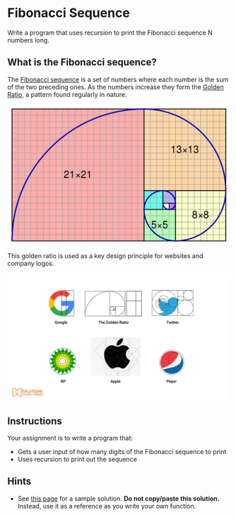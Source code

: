 # Fibonacci Sequence
Write a program that uses recursion to print the Fibonacci sequence N numbers long.

## What is the Fibonacci sequence?
The [Fibonacci sequence](https://en.wikipedia.org/wiki/Fibonacci_number) is a set of numbers where each number is the sum of the two preceding ones. As the numbers increase they form the [Golden Ratio](https://en.wikipedia.org/wiki/Golden_ratio), a pattern found regularly in nature.

![Fibonacci](../images/fibonacci.png)

This golden ratio is used as a key design principle for websites and company logos.

![Golden Ratio](../images/golden_ratio.png)

## Instructions
Your assignment is to write a program that:
* Gets a user input of how many digits of the Fibonacci sequence to print
* Uses recursion to print out the sequence

## Hints
* See [this page](https://www.programiz.com/python-programming/examples/fibonacci-recursion) for a sample solution. **Do not copy/paste this solution.** Instead, use it as a reference as you write your own function.
